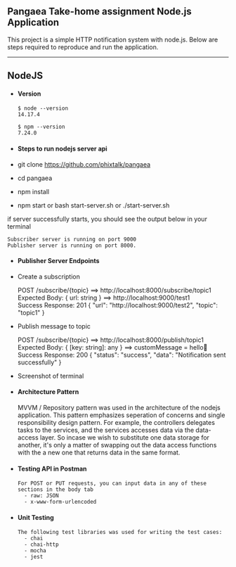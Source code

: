 ## Pangaea Take-home assignment Node.js Application

This project is a simple HTTP notification system with node.js.
Below are steps required to reproduce and run the application.

---

## NodeJS

- #### Version

      $ node --version
      14.17.4

      $ npm --version
      7.24.0

- #### Steps to run nodejs server api

- git clone https://github.com/phixtalk/pangaea
- cd pangaea
- npm install
- npm start or bash start-server.sh or ./start-server.sh

if server successfully starts, you should see the output below in your terminal

    Subscriber server is running on port 9000
    Publisher server is running on port 8000.

- #### Publisher Server Endpoints

- Create a subscription

    POST /subscribe/{topic} ==> http://localhost:8000/subscribe/topic1 <br/>
    Expected Body: { url: string } ==> http://localhost:9000/test1 <br/>
    Success Response:  201 { "url": "http://localhost:9000/test2", "topic": "topic1" } <br/>

- Publish message to topic

    POST /subscribe/{topic} ==> http://localhost:8000/publish/topic1 <br/>
    Expected Body: { [key: string]: any } ==> customMessage = hello👋 <br/>
    Success Response:  200 { "status": "success", "data": "Notification sent successfully" } <br/>

- Screenshot of terminal


- #### Architecture Pattern

  MVVM / Repository pattern was used in the architecture of the nodejs application. This pattern emphasizes seperation of concerns and single responsibility design pattern. For example, the controllers delegates tasks to the services, and the services accesses data via the data-access layer. So incase we wish to substitute one data storage for another, it's only a matter of swapping out the data access functions with the a new one that returns data in the same format.

- #### Testing API in Postman

      For POST or PUT requests, you can input data in any of these sections in the body tab
        - raw: JSON
        - x-www-form-urlencoded

- #### Unit Testing

      The following test libraries was used for writing the test cases:
        - chai
        - chai-http
        - mocha
        - jest

